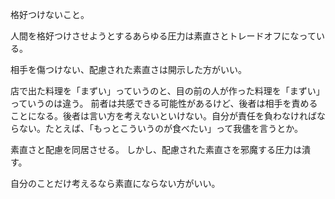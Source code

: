 格好つけないこと。

人間を格好つけさせようとするあらゆる圧力は素直さとトレードオフになっている。

相手を傷つけない、配慮された素直さは開示した方がいい。

店で出た料理を「まずい」っていうのと、目の前の人が作った料理を「まずい」っていうのは違う。
前者は共感できる可能性があるけど、後者は相手を責めることになる。後者は言い方を考えないといけない。自分が責任を負わなければならない。たとえば、「もっとこういうのが食べたい」って我儘を言うとか。

素直さと配慮を同居させる。
しかし、配慮された素直さを邪魔する圧力は潰す。

自分のことだけ考えるなら素直にならない方がいい。
